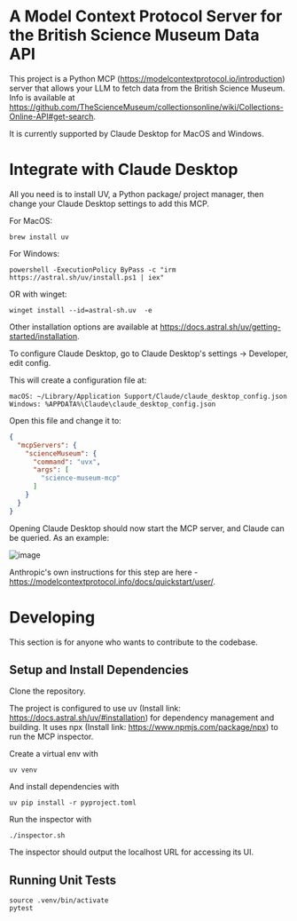 # A Model Context Protocol Server for the British Science Museum Data API

This project is a Python MCP (https://modelcontextprotocol.io/introduction) server that allows your LLM to fetch data
from the British Science Museum. Info is available at https://github.com/TheScienceMuseum/collectionsonline/wiki/Collections-Online-API#get-search.

It is currently supported by Claude Desktop for MacOS and Windows.

# Integrate with Claude Desktop

All you need is to install UV, a Python package/ project manager, then change your Claude Desktop settings to add this MCP.

For MacOS:

```shell
brew install uv
```

For Windows:

```shell
powershell -ExecutionPolicy ByPass -c "irm https://astral.sh/uv/install.ps1 | iex"
```
OR with winget:

```shell
winget install --id=astral-sh.uv  -e
```

Other installation options are available at https://docs.astral.sh/uv/getting-started/installation.

To configure Claude Desktop, go to Claude Desktop's settings -> Developer, edit config.

This will create a configuration file at:

    macOS: ~/Library/Application Support/Claude/claude_desktop_config.json
    Windows: %APPDATA%\Claude\claude_desktop_config.json

Open this file and change it to:

```json
{
  "mcpServers": {
    "scienceMuseum": {
      "command": "uvx",
      "args": [
        "science-museum-mcp"
      ]
    }
  }
}
```
Opening Claude Desktop should now start the MCP server, and Claude can be queried. As an example:

![image](https://github.com/user-attachments/assets/f934d6fb-4938-4ad5-969c-18d060e20134)


Anthropic's own instructions for this step are here - https://modelcontextprotocol.info/docs/quickstart/user/.

# Developing

This section is for anyone who wants to contribute to the codebase.

## Setup and Install Dependencies

Clone the repository.

The project is configured to use uv (Install link: https://docs.astral.sh/uv/#installation) for dependency management 
and building.
It uses npx (Install link: https://www.npmjs.com/package/npx) to run the MCP inspector.  

Create a virtual env with

```shell
uv venv
```

And install dependencies with

```shell
uv pip install -r pyproject.toml
```

Run the inspector with
```shell
./inspector.sh
```
The inspector should output the localhost URL for accessing its UI.
## Running Unit Tests

```shell
source .venv/bin/activate
pytest
```
